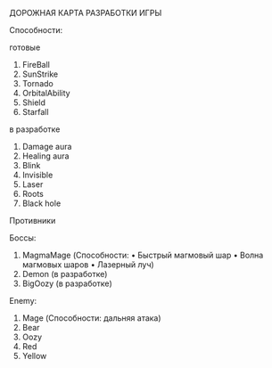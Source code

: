 ДОРОЖНАЯ КАРТА РАЗРАБОТКИ ИГРЫ

Способности:
  
  готовые
1. FireBall
2. SunStrike
3. Tornado
4. OrbitalAbility
5. Shield
6. Starfall
  
  в разработке
1. Damage aura
2. Healing aura
3. Blink
4. Invisible
5. Laser
6. Roots
7. Black hole


Противники

Боссы:
1.	MagmaMage (Способности:
  •	Быстрый магмовый шар
  •	Волна магмовых шаров
  •	Лазерный луч)
2.	Demon (в разработке)
3.	BigOozy (в разработке)

Enemy:
1.	Mage (Способности: дальняя атака)
2.	Bear
3.	Oozy
4.	Red
5.	Yellow





